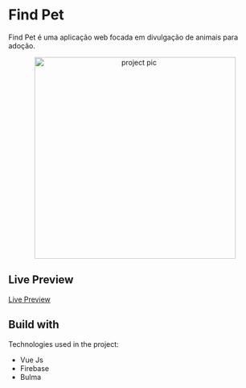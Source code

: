 # Find Pet

Find Pet é uma aplicação web focada em divulgação de animais para adoção.

<p align="center">
  <img src="https://i.imgur.com/85D2LVj.png" width="400" alt="project pic">
</p>
<h2 align="center">
</h2>

## Live Preview

[Live Preview](https://main--hilarious-flan-cada7d.netlify.app/) 

## Build with

Technologies used in the project:

*   Vue Js
*   Firebase
*   Bulma

